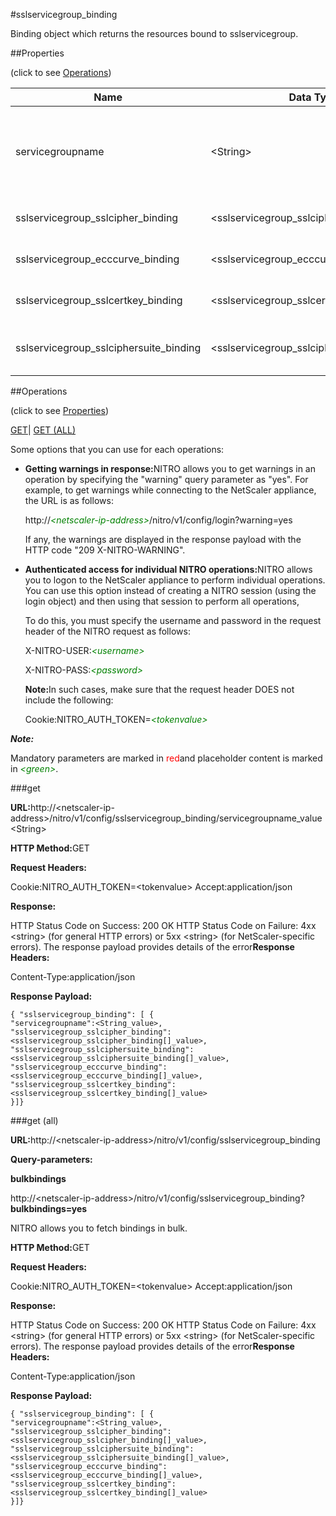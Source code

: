 #sslservicegroup_binding

Binding object which returns the resources bound to sslservicegroup.


##Properties 
<span>(click to see [Operations](#opera))</span>


<table><thead><tr><th>Name</th><th>Data Type</th><th>Permissions</th><th>Description</th></tr></thead><tbody><tr><td>servicegroupname</td><td>&lt;String></td><td>Read-write</td><td>Name of the SSL service group for which to show detailed information.<br>Minimum length = 1</td></tr><tr><td>sslservicegroup_sslcipher_binding</td><td>&lt;sslservicegroup_sslcipher_binding[]></td><td>Read-only</td><td>sslcipher that can be bound to sslservicegroup.</td></tr><tr><td>sslservicegroup_ecccurve_binding</td><td>&lt;sslservicegroup_ecccurve_binding[]></td><td>Read-only</td><td>ecccurve that can be bound to sslservicegroup.</td></tr><tr><td>sslservicegroup_sslcertkey_binding</td><td>&lt;sslservicegroup_sslcertkey_binding[]></td><td>Read-only</td><td>sslcertkey that can be bound to sslservicegroup.</td></tr><tr><td>sslservicegroup_sslciphersuite_binding</td><td>&lt;sslservicegroup_sslciphersuite_binding[]></td><td>Read-only</td><td>sslciphersuite that can be bound to sslservicegroup.</td></tr></tbody></table>
##Operations 
<span>(click to see [Properties](#prope))</span>


[GET]()| [GET (ALL)](#ge)


Some options that you can use for each operations:
<ul><li><p><b>Getting warnings in response:</b>NITRO allows you to get warnings in an operation by specifying the "warning" query parameter as "yes". For example, to get warnings while connecting to the NetScaler appliance, the URL is as follows:</p><p>http://<span style="color:green;font-style:italic;">&lt;netscaler-ip-address&gt;</span>/nitro/v1/config/login?warning=yes</p><p>If any, the warnings are displayed in the response payload with the HTTP code "209 X-NITRO-WARNING".</p></li><li><p><b>Authenticated access for individual NITRO operations:</b>NITRO allows you to logon to the NetScaler appliance to perform individual operations. You can use this option instead of creating a NITRO session (using the login object) and then using that session to perform all operations,</p><p>To do this, you must specify the username and password in the request header of the NITRO request as follows:</p><p>X-NITRO-USER:<span style="color:green;font-style:italic;">&lt;username&gt;</span></p><p>X-NITRO-PASS:<span style="color:green;font-style:italic;">&lt;password&gt;</span></p><p><b>Note:</b>In such cases, make sure that the request header DOES not include the following:</p><p>Cookie:NITRO_AUTH_TOKEN=<span style="color:green;font-style:italic;">&lt;tokenvalue&gt;</span></p></li></ul>



***Note:*** 
Mandatory parameters are marked in <span style="color:#FF0000;">red</span>and placeholder content is marked in <span style="color:green;font-style:italic">&lt;green&gt;</span>.

###get



<b>URL:</b>http://&lt;netscaler-ip-address&gt;/nitro/v1/config/sslservicegroup_binding/servicegroupname_value&lt;String&gt;
<b>HTTP Method:</b>GET
<b>Request Headers:</b>

Cookie:NITRO_AUTH_TOKEN=&lt;tokenvalue&gt;Accept:application/json

<b>Response:</b>
HTTP Status Code on Success: 200 OKHTTP Status Code on Failure: 4xx &lt;string&gt; (for general HTTP errors) or 5xx &lt;string&gt; (for NetScaler-specific errors). The response payload provides details of the error<b>Response Headers:</b>

Content-Type:application/json

<b>Response Payload: </b>```{ "sslservicegroup_binding": [ {"servicegroupname":<String_value>,"sslservicegroup_sslcipher_binding":<sslservicegroup_sslcipher_binding[]_value>,"sslservicegroup_sslciphersuite_binding":<sslservicegroup_sslciphersuite_binding[]_value>,"sslservicegroup_ecccurve_binding":<sslservicegroup_ecccurve_binding[]_value>,"sslservicegroup_sslcertkey_binding":<sslservicegroup_sslcertkey_binding[]_value>}]}```



###get (all)



<b>URL:</b>http://&lt;netscaler-ip-address&gt;/nitro/v1/config/sslservicegroup_binding
<b>Query-parameters:</b>
<b>bulkbindings</b>
http://&lt;netscaler-ip-address&gt;/nitro/v1/config/sslservicegroup_binding?<b>bulkbindings=yes</b>
NITRO allows you to fetch bindings in bulk.



<b>HTTP Method:</b>GET
<b>Request Headers:</b>

Cookie:NITRO_AUTH_TOKEN=&lt;tokenvalue&gt;Accept:application/json

<b>Response:</b>
HTTP Status Code on Success: 200 OKHTTP Status Code on Failure: 4xx &lt;string&gt; (for general HTTP errors) or 5xx &lt;string&gt; (for NetScaler-specific errors). The response payload provides details of the error<b>Response Headers:</b>

Content-Type:application/json

<b>Response Payload: </b>```{ "sslservicegroup_binding": [ {"servicegroupname":<String_value>,"sslservicegroup_sslcipher_binding":<sslservicegroup_sslcipher_binding[]_value>,"sslservicegroup_sslciphersuite_binding":<sslservicegroup_sslciphersuite_binding[]_value>,"sslservicegroup_ecccurve_binding":<sslservicegroup_ecccurve_binding[]_value>,"sslservicegroup_sslcertkey_binding":<sslservicegroup_sslcertkey_binding[]_value>}]}```



